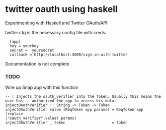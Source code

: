# twitter oauth using haskell

Experimenting with Haskell and Twitter OAuth/API


twitter.cfg is the necessary config file with creds:

      [app]
      key = yourkey
      secret =  yoursecret
      callback = http://localhost:3000/sign-in-with-twitter

Documentation is not complete


### TODO

Wire up Snap app with this function 


```
-- | Injects the oauth_verifier into the token. Usually this means the user has -- authorized the app to access his data.
injectOAuthVerifier :: String -> Token -> Token
injectOAuthVerifier value (ReqToken app params) = ReqToken app (replace
("oauth_verifier",value) params)
injectOAuthVerifier _ token                     = token

```
